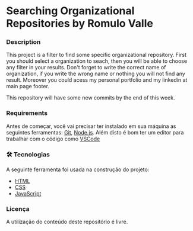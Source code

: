 # Searching Organizational Repositories by Romulo Valle

### Description

This project is a filter to find some specific organizational repository. First you should select a organization to seach, then you will be able to choose any filter in your results. Don't forget to write the correct name of organization, if you write the wrong name or nothing you will not find any result. Moreover you could acess my personal portfolio and my linkedin at main page footer.

This repository will have some new commits by the end of this week.

### Requirements

Antes de começar, você vai precisar ter instalado em sua máquina as seguintes ferramentas:
[Git](https://git-scm.com), [Node.js](https://nodejs.org/en/). 
Além disto é bom ter um editor para trabalhar com o código como [VSCode](https://code.visualstudio.com/)

### 🛠 Tecnologias

A seguinte ferramenta foi usada na construção do projeto:

- [HTML](https://www.javascript.com/)
- [CSS](https://www.javascript.com/)
- [JavaScript](https://www.javascript.com/)

### Licença

A utilização do conteúdo deste repositório é livre.
